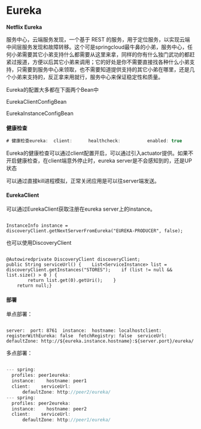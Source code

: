 # Eureka

**Netflix Eureka**

服务中心，云端服务发现，一个基于 REST 的服务，用于定位服务，以实现云端中间层服务发现和故障转移。这个可是springcloud最牛鼻的小弟，服务中心，任何小弟需要其它小弟支持什么都需要从这里来拿，同样的你有什么独门武功的都赶紧过报道，方便以后其它小弟来调用；它的好处是你不需要直接找各种什么小弟支持，只需要到服务中心来领取，也不需要知道提供支持的其它小弟在哪里，还是几个小弟来支持的，反正拿来用就行，服务中心来保证稳定性和质量。



Eureka的配置大多都在下面两个Bean中

EurekaClientConfigBean

EurekaInstanceConfigBean





#### 健康检查

```javascript
# 健康检查eureka:  client:      healthcheck:          enabled: true
```

Eureka的健康检查可以通过client配置开启，可以通过引入actuator提供。如果不开启健康检查，在client端意外停止时，eureka server是不会感知到的，还是UP状态

可以通过直接kill进程模拟，正常关闭应用是可以往server端发送。



#### EurekaClient

可以通过EurekaClient获取注册在eureka server上的instance。

```text

InstanceInfo instance = discoveryClient.getNextServerFromEureka("EUREKA-PRODUCER", false);
```



也可以使用DiscoveryClient

```text

@Autowiredprivate DiscoveryClient discoveryClient;
public String serviceUrl() {    List<ServiceInstance> list = discoveryClient.getInstances("STORES");    if (list != null && list.size() > 0 ) {
        return list.get(0).getUri();    }
    return null;}
```



#### 部署

单点部署：

```text

server:  port: 8761  instance:  hostname: localhostclient:  registerWithEureka: false  fetchRegistry: false  serviceUrl:      defaultZone: http://${eureka.instance.hostname}:${server.port}/eureka/
```

多点部署：

```javascript

--- spring:
  profiles: peer1eureka:
  instance:    hostname: peer1
  client:    serviceUrl:
      defaultZone: http://peer2/eureka/
--- spring:
  profiles: peer2eureka:
  instance:    hostname: peer2
  client:    serviceUrl:
      defaultZone: http://peer1/eureka/
```


